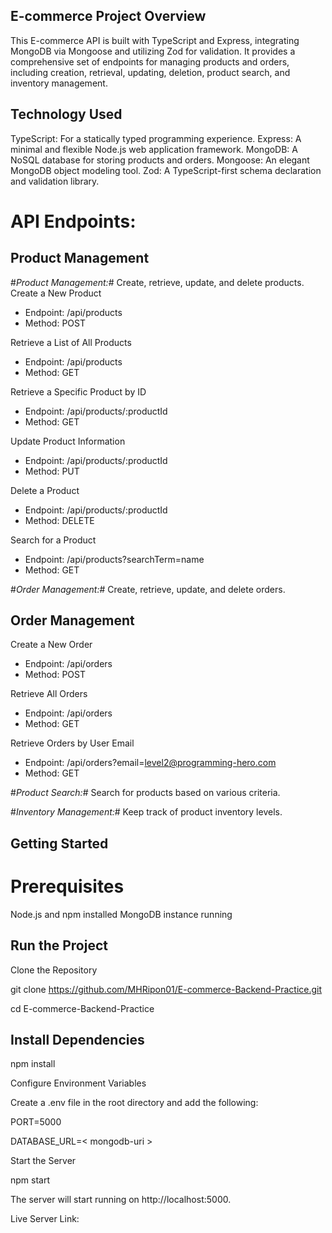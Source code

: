  ## E-commerce Project Overview

 This E-commerce API is built with TypeScript and Express, integrating MongoDB via Mongoose and utilizing Zod for validation. It provides a comprehensive set of endpoints for managing products and orders, including creation, retrieval, updating, deletion, product search, and inventory management.


## Technology Used
TypeScript: For a statically typed programming experience.
Express: A minimal and flexible Node.js web application framework.
MongoDB: A NoSQL database for storing products and orders.
Mongoose: An elegant MongoDB object modeling tool.
Zod: A TypeScript-first schema declaration and validation library.

# API Endpoints:

## Product Management
#*Product Management:*# Create, retrieve, update, and delete products.
Create a New Product

-   Endpoint: /api/products
-   Method: POST


Retrieve a List of All Products

-   Endpoint: /api/products
-   Method: GET

Retrieve a Specific Product by ID

-   Endpoint: /api/products/:productId
-   Method: GET

Update Product Information

-   Endpoint: /api/products/:productId
-   Method: PUT

Delete a Product

-   Endpoint: /api/products/:productId
-   Method: DELETE


Search for a Product

-   Endpoint: /api/products?searchTerm=name
-   Method: GET

#*Order Management:*# Create, retrieve, update, and delete orders.

## Order Management

Create a New Order

-   Endpoint: /api/orders
-   Method: POST

Retrieve All Orders

-   Endpoint: /api/orders
-   Method: GET

Retrieve Orders by User Email

-   Endpoint: /api/orders?email=level2@programming-hero.com
-   Method: GET


#*Product Search:*# Search for products based on various criteria.

#*Inventory Management:*# Keep track of product inventory levels.

## Getting Started
# Prerequisites
Node.js and npm installed
MongoDB instance running

## Run the Project

Clone the Repository

git clone https://github.com/MHRipon01/E-commerce-Backend-Practice.git

cd E-commerce-Backend-Practice

## Install Dependencies

npm install

Configure Environment Variables

Create a .env file in the root directory and add the following:

PORT=5000

DATABASE_URL=< mongodb-uri >

Start the Server

npm start

The server will start running on http://localhost:5000.

Live Server Link: 
